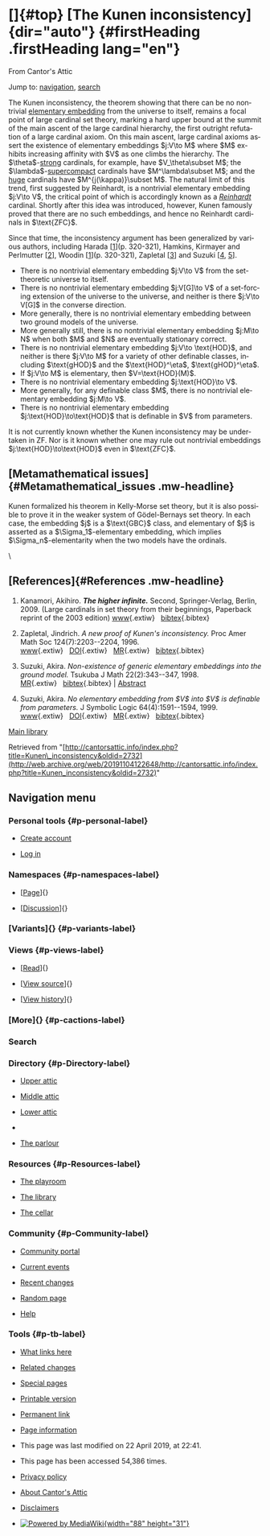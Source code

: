 <div id="mw-page-base" class="noprint">

</div>

<div id="mw-head-base" class="noprint">

</div>

<div id="content" class="mw-body" role="main">

[]{#top}
[The Kunen inconsistency]{dir="auto"} {#firstHeading .firstHeading lang="en"}
=====================================

<div id="bodyContent" class="mw-body-content">

<div id="siteSub">

From Cantor's Attic

</div>

<div id="contentSub">

</div>

<div id="jump-to-nav" class="mw-jump">

Jump to: [navigation](#mw-navigation), [search](#p-search)

</div>

<div id="mw-content-text" class="mw-content-ltr" lang="en" dir="ltr">

The Kunen inconsistency, the theorem showing that there can be no
nontrivial [elementary
embedding](/web/20191104122648/http://cantorsattic.info/Elementary_embedding "Elementary embedding")
from the universe to itself, remains a focal point of large cardinal set
theory, marking a hard upper bound at the summit of the main ascent of
the large cardinal hierarchy, the first outright refutation of a large
cardinal axiom. On this main ascent, large cardinal axioms assert the
existence of elementary embeddings \$j:V\\to M\$ where \$M\$ exhibits
increasing affinity with \$V\$ as one climbs the hierarchy. The
\$\\theta\$-[strong](/web/20191104122648/http://cantorsattic.info/Strong "Strong")
cardinals, for example, have \$V\_\\theta\\subset M\$; the
\$\\lambda\$-[supercompact](/web/20191104122648/http://cantorsattic.info/Supercompact "Supercompact")
cardinals have \$M\^\\lambda\\subset M\$; and the
[huge](/web/20191104122648/http://cantorsattic.info/Huge "Huge")
cardinals have \$M\^{j(\\kappa)}\\subset M\$. The natural limit of this
trend, first suggested by Reinhardt, is a nontrivial elementary
embedding \$j:V\\to V\$, the critical point of which is accordingly
known as a
*[Reinhardt](/web/20191104122648/http://cantorsattic.info/Reinhardt "Reinhardt")*
cardinal. Shortly after this idea was introduced, however, Kunen
famously proved that there are no such embeddings, and hence no
Reinhardt cardinals in \$\\text{ZFC}\$.

Since that time, the inconsistency argument has been generalized by
various authors, including Harada
\[[1](#bibkey_Kanamori2009:HigherInfinite)\](p. 320-321), Hamkins,
Kirmayer and Perlmutter
\[[2](#bibkey_HamkinsKirmayerPerlmutter:GeneralizationsOfKunenInconsistency)\],
Woodin \[[1](#bibkey_Kanamori2009:HigherInfinite)\](p. 320-321),
Zapletal \[[3](#bibkey_Zapletal1996:ANewProofOfKunenInconsistency)\] and
Suzuki \[[4](#bibkey_Suzuki1998:NojVtoVinVofG),
[5](#bibkey_Suzuki1999:NoDefinablejVtoVinZF)\].

-   There is no nontrivial elementary embedding \$j:V\\to V\$ from the
    set-theoretic universe to itself.
-   There is no nontrivial elementary embedding \$j:V\[G\]\\to V\$ of a
    set-forcing extension of the universe to the universe, and neither
    is there \$j:V\\to V\[G\]\$ in the converse direction.
-   More generally, there is no nontrivial elementary embedding between
    two ground models of the universe.
-   More generally still, there is no nontrivial elementary embedding
    \$j:M\\to N\$ when both \$M\$ and \$N\$ are eventually stationary
    correct.
-   There is no nontrivial elementary embedding \$j:V\\to \\text{HOD}\$,
    and neither is there \$j:V\\to M\$ for a variety of other definable
    classes, including \$\\text{gHOD}\$ and the \$\\text{HOD}\^\\eta\$,
    \$\\text{gHOD}\^\\eta\$.
-   If \$j:V\\to M\$ is elementary, then \$V=\\text{HOD}(M)\$.
-   There is no nontrivial elementary embedding \$j:\\text{HOD}\\to V\$.
-   More generally, for any definable class \$M\$, there is no
    nontrivial elementary embedding \$j:M\\to V\$.
-   There is no nontrivial elementary embedding
    \$j:\\text{HOD}\\to\\text{HOD}\$ that is definable in \$V\$ from
    parameters.

It is not currently known whether the Kunen inconsistency may be
undertaken in ZF. Nor is it known whether one may rule out nontrivial
embeddings \$j:\\text{HOD}\\to\\text{HOD}\$ even in \$\\text{ZFC}\$.

[Metamathematical issues]{#Metamathematical_issues .mw-headline}
----------------------------------------------------------------

Kunen formalized his theorem in Kelly-Morse set theory, but it is also
possible to prove it in the weaker system of Gödel-Bernays set theory.
In each case, the embedding \$j\$ is a \$\\text{GBC}\$ class, and
elementary of \$j\$ is asserted as a \$\\Sigma\_1\$-elementary
embedding, which implies \$\\Sigma\_n\$-elementarity when the two models
have the ordinals.

\

[References]{#References .mw-headline}
--------------------------------------

1.  <div id="bibkey_Kanamori2009:HigherInfinite">

    </div>

    Kanamori, Akihiro. ***The higher infinite.*** Second,
    Springer-Verlag, Berlin, 2009. (Large cardinals in set theory from
    their beginnings, Paperback reprint of the 2003 edition)
    [www](http://web.archive.org/web/20191104122648/https://link.springer.com/book/10.1007%2F978-3-540-88867-3){.extiw}   [bibtex](javascript:bibpopup('@book%7BKanamori2009:HigherInfinite,%20%20%20%20AUTHOR%20=%20%7BKanamori,%20Akihiro%7D,%3Cbr%3E%20%20%20%20%20TITLE%20=%20%7BThe%20higher%20infinite%7D,%3Cbr%3E%20%20%20%20SERIES%20=%20%7BSpringer%20Monographs%20in%20Mathematics%7D,%3Cbr%3E%20%20%20EDITION%20=%20%7BSecond%7D,%3Cbr%3E%20%20%20%20%20%20NOTE%20=%20%7BLarge%20cardinals%20in%20set%20theory%20from%20their%20beginnings,%20%20%20%20%20%20%20%20%20%20%20%20%20%20Paperback%20reprint%20of%20the%202003%20edition%7D,%3Cbr%3E%20PUBLISHER%20=%20%7BSpringer-Verlag%7D,%3Cbr%3E%20%20%20ADDRESS%20=%20%7BBerlin%7D,%3Cbr%3E%20%20%20%20%20%20YEAR%20=%20%7B2009%7D,%3Cbr%3E%20%20%20%20%20PAGES%20=%20%7Bxxii+536%7D,%3Cbr%3E%20%20%20%20%20%20%20URL%20=%20%7Bhttps://link.springer.com/book/10.1007%2F978-3-540-88867-3%7D%7D')){.bibtex}
2.  <div id="bibkey_Zapletal1996:ANewProofOfKunenInconsistency">

    </div>

    Zapletal, Jindrich. *A new proof of Kunen's inconsistency.* Proc
    Amer Math Soc 124(7):2203--2204, 1996.
    [www](http://web.archive.org/web/20191104122648/http://dx.doi.org/10.1090/S0002-9939-96-03281-9){.extiw}   [DOI](http://web.archive.org/web/20191104122648/http://dx.doi.org/10.1090/S0002-9939-96-03281-9){.extiw}   [MR](http://web.archive.org/web/20191104122648/http://www.ams.org/mathscinet-getitem?mr=1317054){.extiw}   [bibtex](javascript:bibpopup('@article%20%7BZapletal1996:ANewProofOfKunenInconsistency,%20%20%20%20AUTHOR%20=%20%7BZapletal,%20Jindrich%7D,%3Cbr%3E%20%20%20%20%20TITLE%20=%20%7BA%20new%20proof%20of%20Kunen\'s%20inconsistency%7D,%3Cbr%3E%20%20%20JOURNAL%20=%20%7BProc.%20Amer.%20Math.%20Soc.%7D,%3Cbr%3E%20%20FJOURNAL%20=%20%7BProceedings%20of%20the%20American%20Mathematical%20Society%7D,%3Cbr%3E%20%20%20%20VOLUME%20=%20%7B124%7D,%3Cbr%3E%20%20%20%20%20%20YEAR%20=%20%7B1996%7D,%3Cbr%3E%20%20%20%20NUMBER%20=%20%7B7%7D,%3Cbr%3E%20%20%20%20%20PAGES%20=%20%7B2203--2204%7D,%3Cbr%3E%20%20%20%20%20%20ISSN%20=%20%7B0002-9939%7D,%3Cbr%3E%20%20%20%20%20CODEN%20=%20%7BPAMYAR%7D,%3Cbr%3E%20%20%20MRCLASS%20=%20%7B03E55%7D,%3Cbr%3E%20%20MRNUMBER%20=%20%7BMR1317054%20(96i:03051)%7D,%3Cbr%3EMRREVIEWER%20=%20%7BL.%20Bukovsky%7D,%3Cbr%3E%20%20%20%20%20%20%20DOI%20=%20%7B10.1090/S0002-9939-96-03281-9%7D,%3Cbr%3E%20%20%20%20%20%20%20URL%20=%20%7Bhttp://dx.doi.org/10.1090/S0002-9939-96-03281-9%7D,%3Cbr%3E%7D%3C/biblio%3E==%20User%20instructions%20==%20Cantor\'s%20attic%20users%20may%20make%20contributions%20to%20the%20library,%20in%20bibtex%20format,%20and%20then%20cite%20those%20references%20in%20other%20articles.%20Edit%20this%20page%20to%20make%20your%20contribution.')){.bibtex}
3.  <div id="bibkey_Suzuki1998:NojVtoVinVofG">

    </div>

    Suzuki, Akira. *Non-existence of generic elementary embeddings into
    the ground model.* Tsukuba J Math 22(2):343--347, 1998.
    [MR](http://web.archive.org/web/20191104122648/http://www.ams.org/mathscinet-getitem?mr=1650737){.extiw}   [bibtex](javascript:bibpopup('@article%7BSuzuki1998:NojVtoVinVofG,%20%20%20%20AUTHOR%20=%20%7BSuzuki,%20Akira%7D,%3Cbr%3E%20%20%20%20%20TITLE%20=%20%7BNon-existence%20of%20generic%20elementary%20embeddings%20into%20the%20ground%20%20%20%20%20%20%20%20%20%20%20%20%20%20model%7D,%3Cbr%3E%20%20%20JOURNAL%20=%20%7BTsukuba%20J.%20Math.%7D,%3Cbr%3E%20%20FJOURNAL%20=%20%7BTsukuba%20Journal%20of%20Mathematics%7D,%3Cbr%3E%20%20%20%20VOLUME%20=%20%7B22%7D,%3Cbr%3E%20%20%20%20%20%20YEAR%20=%20%7B1998%7D,%3Cbr%3E%20%20%20%20NUMBER%20=%20%7B2%7D,%3Cbr%3E%20%20%20%20%20PAGES%20=%20%7B343--347%7D,%3Cbr%3E%20%20%20%20%20%20ISSN%20=%20%7B0387-4982%7D,%3Cbr%3E%20%20%20MRCLASS%20=%20%7B03E55%20(03E05)%7D,%3Cbr%3E%20%20MRNUMBER%20=%20%7BMR1650737%20(2000a:03087)%7D,%3Cbr%3E%20%20Abstract%20=%20%7BThe%20author%20proves%20that%20if%20$j\colon%20V\rightarrow%20M$%20is%20an%20elementary%20embedding%20defined%20in%20a%20set%20generic%20extension%20of%20$V$,%20then%20$V%20\not%20\subseteq%20M$.%20The%20proof%20generalizes%20Woodin\'s%20proof%20of%20Kunen\'s%20theorem%20to%20generic%20embeddings.%20%7DMRREVIEWER%20=%20%7BDouglas%20R.%20Burke%7D,%3Cbr%3E%7D')){.bibtex} | [Abstract](javascript:abstractpopup('The%20author%20proves%20that%20if%20$j\colon%20V\rightarrow%20M$%20is%20an%20elementary%20embedding%20defined%20in%20a%20set%20generic%20extension%20of%20$V$,%20then%20$V%20\not%20\subseteq%20M$.%20The%20proof%20generalizes%20Woodin\'s%20proof%20of%20Kunen\'s%20theorem%20to%20generic%20embeddings.'))
4.  <div id="bibkey_Suzuki1999:NoDefinablejVtoVinZF">

    </div>

    Suzuki, Akira. *No elementary embedding from \$V\$ into \$V\$ is
    definable from parameters.* J Symbolic Logic 64(4):1591--1594, 1999.
    [www](http://web.archive.org/web/20191104122648/http://dx.doi.org/10.2307/2586799){.extiw}   [DOI](http://web.archive.org/web/20191104122648/http://dx.doi.org/10.2307/2586799){.extiw}   [MR](http://web.archive.org/web/20191104122648/http://www.ams.org/mathscinet-getitem?mr=1780073){.extiw}   [bibtex](javascript:bibpopup('@article%7BSuzuki1999:NoDefinablejVtoVinZF,%20%20%20%20AUTHOR%20=%20%7BSuzuki,%20Akira%7D,%3Cbr%3E%20%20%20%20%20TITLE%20=%20%7BNo%20elementary%20embedding%20from%20$V$%20into%20$V$%20is%20definable%20%20%20%20%20%20%20%20%20%20%20%20%20%20from%20parameters%7D,%3Cbr%3E%20%20%20JOURNAL%20=%20%7BJ.%20Symbolic%20Logic%7D,%3Cbr%3E%20%20FJOURNAL%20=%20%7BThe%20Journal%20of%20Symbolic%20Logic%7D,%3Cbr%3E%20%20%20%20VOLUME%20=%20%7B64%7D,%3Cbr%3E%20%20%20%20%20%20YEAR%20=%20%7B1999%7D,%3Cbr%3E%20%20%20%20NUMBER%20=%20%7B4%7D,%3Cbr%3E%20%20%20%20%20PAGES%20=%20%7B1591--1594%7D,%3Cbr%3E%20%20%20%20%20%20ISSN%20=%20%7B0022-4812%7D,%3Cbr%3E%20%20%20%20%20CODEN%20=%20%7BJSYLA6%7D,%3Cbr%3E%20%20%20MRCLASS%20=%20%7B03E47%7D,%3Cbr%3E%20%20MRNUMBER%20=%20%7BMR1780073%20(2002h:03114)%7D,%3Cbr%3E%20%20%20%20%20%20%20DOI%20=%20%7B10.2307/2586799%7D,%3Cbr%3E%20%20%20%20%20%20%20URL%20=%20%7Bhttp://dx.doi.org/10.2307/2586799%7D,%3Cbr%3E%7D')){.bibtex}

[Main
library](/web/20191104122648/http://cantorsattic.info/Library "Library")

</div>

<div class="printfooter">

Retrieved from
"[http://cantorsattic.info/index.php?title=Kunen\_inconsistency&oldid=2732](http://web.archive.org/web/20191104122648/http://cantorsattic.info/index.php?title=Kunen_inconsistency&oldid=2732)"

</div>

<div id="catlinks" class="catlinks catlinks-allhidden">

</div>

<div class="visualClear">

</div>

</div>

</div>

<div id="mw-navigation">

Navigation menu
---------------

<div id="mw-head">

<div id="p-personal" role="navigation"
aria-labelledby="p-personal-label">

### Personal tools {#p-personal-label}

-   <div id="pt-createaccount">

    </div>

    [Create
    account](/web/20191104122648/http://cantorsattic.info/index.php?title=Special:UserLogin&returnto=Kunen+inconsistency&type=signup)
-   <div id="pt-login">

    </div>

    [Log
    in](/web/20191104122648/http://cantorsattic.info/index.php?title=Special:UserLogin&returnto=Kunen+inconsistency "You are encouraged to log in; however, it is not mandatory [o]")

</div>

<div id="left-navigation">

<div id="p-namespaces" class="vectorTabs" role="navigation"
aria-labelledby="p-namespaces-label">

### Namespaces {#p-namespaces-label}

-   <div id="ca-nstab-main">

    </div>

    [[Page](/web/20191104122648/http://cantorsattic.info/Kunen_inconsistency "View the content page [c]")]{}
-   <div id="ca-talk">

    </div>

    [[Discussion](/web/20191104122648/http://cantorsattic.info/Talk:Kunen_inconsistency "Discussion about the content page [t]")]{}

</div>

<div id="p-variants" class="vectorMenu emptyPortlet" role="navigation"
aria-labelledby="p-variants-label">

### [Variants]{}[](#) {#p-variants-label}

<div class="menu">

</div>

</div>

</div>

<div id="right-navigation">

<div id="p-views" class="vectorTabs" role="navigation"
aria-labelledby="p-views-label">

### Views {#p-views-label}

-   <div id="ca-view">

    </div>

    [[Read](/web/20191104122648/http://cantorsattic.info/Kunen_inconsistency)]{}
-   <div id="ca-viewsource">

    </div>

    [[View
    source](/web/20191104122648/http://cantorsattic.info/index.php?title=Kunen_inconsistency&action=edit "This page is protected.
    You can view its source [e]")]{}
-   <div id="ca-history">

    </div>

    [[View
    history](/web/20191104122648/http://cantorsattic.info/index.php?title=Kunen_inconsistency&action=history "Past revisions of this page [h]")]{}

</div>

<div id="p-cactions" class="vectorMenu emptyPortlet" role="navigation"
aria-labelledby="p-cactions-label">

### [More]{}[](#) {#p-cactions-label}

<div class="menu">

</div>

</div>

<div id="p-search" role="search">

### Search

<div id="simpleSearch">

</div>

</div>

</div>

</div>

<div id="mw-panel">

<div id="p-logo" role="banner">

[](/web/20191104122648/http://cantorsattic.info/Cantor%27s_Attic "Visit the main page")

</div>

<div id="p-Directory" class="portal" role="navigation"
aria-labelledby="p-Directory-label">

### Directory {#p-Directory-label}

<div class="body">

-   <div id="n-Upper-attic">

    </div>

    [Upper
    attic](/web/20191104122648/http://cantorsattic.info/Upper_attic)
-   <div id="n-Middle-attic">

    </div>

    [Middle
    attic](/web/20191104122648/http://cantorsattic.info/Middle_attic)
-   <div id="n-Lower-attic">

    </div>

    [Lower
    attic](/web/20191104122648/http://cantorsattic.info/Lower_attic)
-   <div id="n-">

    </div>

    [](INVALID-TITLE)
-   <div id="n-The-parlour">

    </div>

    [The parlour](/web/20191104122648/http://cantorsattic.info/Parlour)

</div>

</div>

<div id="p-Resources" class="portal" role="navigation"
aria-labelledby="p-Resources-label">

### Resources {#p-Resources-label}

<div class="body">

-   <div id="n-The-playroom">

    </div>

    [The
    playroom](/web/20191104122648/http://cantorsattic.info/Playroom)
-   <div id="n-The-library">

    </div>

    [The library](/web/20191104122648/http://cantorsattic.info/Library)
-   <div id="n-The-cellar">

    </div>

    [The cellar](/web/20191104122648/http://cantorsattic.info/Cellar)

</div>

</div>

<div id="p-Community" class="portal" role="navigation"
aria-labelledby="p-Community-label">

### Community {#p-Community-label}

<div class="body">

-   <div id="n-portal">

    </div>

    [Community
    portal](/web/20191104122648/http://cantorsattic.info/Cantor%27s_Attic:Community_portal "About the project, what you can do, where to find things")
-   <div id="n-currentevents">

    </div>

    [Current
    events](/web/20191104122648/http://cantorsattic.info/Cantor%27s_Attic:Current_events "Find background information on current events")
-   <div id="n-recentchanges">

    </div>

    [Recent
    changes](/web/20191104122648/http://cantorsattic.info/Special:RecentChanges "A list of recent changes in the wiki [r]")
-   <div id="n-randompage">

    </div>

    [Random
    page](/web/20191104122648/http://cantorsattic.info/Special:Random "Load a random page [x]")
-   <div id="n-help">

    </div>

    [Help](http://web.archive.org/web/20191104122648/https://www.mediawiki.org/wiki/Special:MyLanguage/Help:Contents "The place to find out")

</div>

</div>

<div id="p-tb" class="portal" role="navigation"
aria-labelledby="p-tb-label">

### Tools {#p-tb-label}

<div class="body">

-   <div id="t-whatlinkshere">

    </div>

    [What links
    here](/web/20191104122648/http://cantorsattic.info/Special:WhatLinksHere/Kunen_inconsistency "A list of all wiki pages that link here [j]")
-   <div id="t-recentchangeslinked">

    </div>

    [Related
    changes](/web/20191104122648/http://cantorsattic.info/Special:RecentChangesLinked/Kunen_inconsistency "Recent changes in pages linked from this page [k]")
-   <div id="t-specialpages">

    </div>

    [Special
    pages](/web/20191104122648/http://cantorsattic.info/Special:SpecialPages "A list of all special pages [q]")
-   <div id="t-print">

    </div>

    [Printable
    version](/web/20191104122648/http://cantorsattic.info/index.php?title=Kunen_inconsistency&printable=yes "Printable version of this page [p]")
-   <div id="t-permalink">

    </div>

    [Permanent
    link](/web/20191104122648/http://cantorsattic.info/index.php?title=Kunen_inconsistency&oldid=2732 "Permanent link to this revision of the page")
-   <div id="t-info">

    </div>

    [Page
    information](/web/20191104122648/http://cantorsattic.info/index.php?title=Kunen_inconsistency&action=info)

</div>

</div>

</div>

</div>

<div id="footer" role="contentinfo">

-   <div id="footer-info-lastmod">

    </div>

    This page was last modified on 22 April 2019, at 22:41.
-   <div id="footer-info-viewcount">

    </div>

    This page has been accessed 54,386 times.

<!-- -->

-   <div id="footer-places-privacy">

    </div>

    [Privacy
    policy](/web/20191104122648/http://cantorsattic.info/Cantor%27s_Attic:Privacy_policy "Cantor's Attic:Privacy policy")
-   <div id="footer-places-about">

    </div>

    [About Cantor's
    Attic](/web/20191104122648/http://cantorsattic.info/Cantor%27s_Attic:About "Cantor's Attic:About")
-   <div id="footer-places-disclaimer">

    </div>

    [Disclaimers](/web/20191104122648/http://cantorsattic.info/Cantor%27s_Attic:General_disclaimer "Cantor's Attic:General disclaimer")

<!-- -->

-   <div id="footer-poweredbyico">

    </div>

    [![Powered by
    MediaWiki](/web/20191104122648im_/http://cantorsattic.info/resources/assets/poweredby_mediawiki_88x31.png){width="88"
    height="31"}](//web.archive.org/web/20191104122648/http://www.mediawiki.org/)

<div style="clear:both">

</div>

</div>
